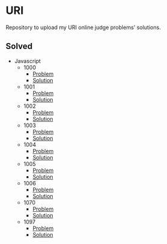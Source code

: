 # URI

Repository to upload my URI online judge problems' solutions.

<!-- Add Tried after -->
## Solved

- Javascript
  - 1000
    - [Problem](https://www.urionlinejudge.com.br/judge/en/problems/view/1000)
    - [Solution](./JavaScript/1000.js)
  - 1001
    - [Problem](https://www.urionlinejudge.com.br/judge/en/problems/view/1001)
    - [Solution](./JavaScript/1001.js)
  - 1002
    - [Problem](https://www.urionlinejudge.com.br/judge/en/problems/view/1002)
    - [Solution](./JavaScript/1002.js)
  - 1003
    - [Problem](https://www.urionlinejudge.com.br/judge/en/problems/view/1003)
    - [Solution](./JavaScript/1003.js)
  - 1004
    - [Problem](https://www.urionlinejudge.com.br/judge/en/problems/view/1004)
    - [Solution](./JavaScript/1004.js)
  - 1005
    - [Problem](https://www.urionlinejudge.com.br/judge/en/problems/view/1005)
    - [Solution](./JavaScript/1005.js)
  - 1006
    - [Problem](https://www.urionlinejudge.com.br/judge/en/problems/view/1006)
    - [Solution](./JavaScript/1006.js)
  - 1070
    - [Problem](https://www.urionlinejudge.com.br/judge/en/problems/view/1070)
    - [Solution](./JavaScript/1070.js)
  - 1097
    - [Problem](https://www.urionlinejudge.com.br/judge/en/problems/view/1097)
    - [Solution](./JavaScript/1097.js)
